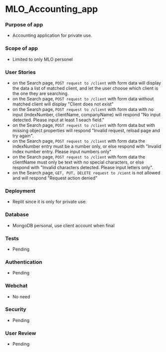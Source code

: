 # MLO_Accounting_app


### Purpose of app
- Accounting application for private use.

### Scope of app
- Limited to only MLO personel

### User Stories
- on the Search page, ```POST request to /client``` with form data will display the data a list of matched client, and let the user choose which client is the one they are searching.
- on the Search page, ```POST request to /client``` with form data without matched client will display "Client does not exist"
- on the Search page, ```POST request to /client``` with form data with no input (indexNumber, clientName, companyName) will respond "No input detected. Please input at least 1 seach field."
- on the Search page, ```POST request to /client``` with form data but with missing object properties will respond "Invalid request, reload page and try again".
- on the Search page, ```POST request to /client``` with form data the indexNumber entry must be a number only, or else respond with "Invalid index number entry. Please input numbers only"
- on the Search page, ```POST request to /client``` with form data the clientName must only be text with no special characters, or else respond with "Invalid characters detected. Please input letters only".
- on the Search page, ```GET, PUT, DELETE request to /cient``` is not allowed and will respond "Request action denied"

### Deployment
- Replit since it is only for private use.

### Database
- MongoDB personal, use client account when final  

### Tests
- Pending

### Authentication
- Pending

### Webchat
- No need 

### Security
- Pending

### User Review
- Pending



